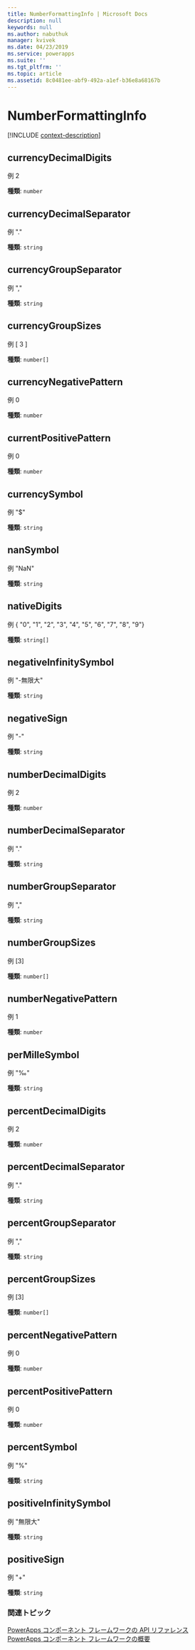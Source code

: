 ```yaml
---
title: NumberFormattingInfo | Microsoft Docs
description: null
keywords: null
ms.author: nabuthuk
manager: kvivek
ms.date: 04/23/2019
ms.service: powerapps
ms.suite: ''
ms.tgt_pltfrm: ''
ms.topic: article
ms.assetid: 8c0481ee-abf9-492a-a1ef-b36e8a68167b
---
```


# <a name="numberformattinginfo"></a>NumberFormattingInfo

[!INCLUDE [context-description](includes/numberformattinginfo-description.md)]

## <a name="currencydecimaldigits"></a>currencyDecimalDigits

 例 2

**種類**: `number`

## <a name="currencydecimalseparator"></a>currencyDecimalSeparator

例 "."

**種類**: `string`

## <a name="currencygroupseparator"></a>currencyGroupSeparator

例 ","

**種類**: `string`

## <a name="currencygroupsizes"></a>currencyGroupSizes

例 [ 3 ]

**種類**: `number[]`

## <a name="currencynegativepattern"></a>currencyNegativePattern

例 0

**種類**: `number`

## <a name="currentpositivepattern"></a>currentPositivePattern

例 0

**種類**: `number`

## <a name="currencysymbol"></a>currencySymbol

例 "$"

**種類**: `string`

## <a name="nansymbol"></a>nanSymbol

例 "NaN"

**種類**: `string`

## <a name="nativedigits"></a>nativeDigits

例 { "0", "1", "2", "3", "4", "5", "6", "7", "8", "9"}

**種類**: `string[]`

## <a name="negativeinfinitysymbol"></a>negativeInfinitySymbol

例 "-無限大"

**種類**: `string`

## <a name="negativesign"></a>negativeSign

例 "-"

**種類**: `string`

## <a name="numberdecimaldigits"></a>numberDecimalDigits

例 2

**種類**: `number`

## <a name="numberdecimalseparator"></a>numberDecimalSeparator

例 "."

**種類**: `string`

## <a name="numbergroupseparator"></a>numberGroupSeparator

例 ","

**種類**: `string`

## <a name="numbergroupsizes"></a>numberGroupSizes

例 [3]

**種類**: `number[]`

## <a name="numbernegativepattern"></a>numberNegativePattern

例 1

**種類**: `number`

## <a name="permillesymbol"></a>perMilleSymbol

例 "‰"

**種類**: `string`

## <a name="percentdecimaldigits"></a>percentDecimalDigits

例 2

**種類**: `number`

## <a name="percentdecimalseparator"></a>percentDecimalSeparator

例 "."

**種類**: `string`

## <a name="percentgroupseparator"></a>percentGroupSeparator

例 ","

**種類**: `string`

## <a name="percentgroupsizes"></a>percentGroupSizes

例 [3]

**種類**: `number[]`

## <a name="percentnegativepattern"></a>percentNegativePattern

例 0

**種類**: `number`

## <a name="percentpositivepattern"></a>percentPositivePattern

例 0

**種類**: `number`

## <a name="percentsymbol"></a>percentSymbol

例 "%"

**種類**: `string`

## <a name="positiveinfinitysymbol"></a>positiveInfinitySymbol

例 "無限大"

**種類**: `string`

## <a name="positivesign"></a>positiveSign

例 "+"

**種類**: `string`


### <a name="related-topics"></a>関連トピック

[PowerApps コンポーネント フレームワークの API リファレンス](../reference/index.md)<br/>
[PowerApps コンポーネント フレームワークの概要](../overview.md)